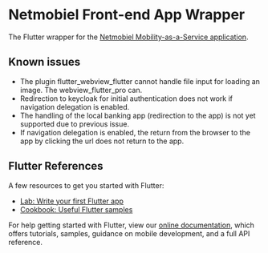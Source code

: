 # Netmobiel Front-end App Wrapper

The Flutter wrapper for the [Netmobiel Mobility-as-a-Service application](https://https://github.com/SaxionSmartCities/netmobiel-vue-client).

## Known issues
* The plugin flutter_webview_flutter cannot handle file input for loading an image. The webview_flutter_pro can.
* Redirection to keycloak for initial authentication does not work if navigation delegation is enabled. 
* The handling of the local banking app (redirection to the app) is not yet supported due to previous issue. 
* If navigation delegation is enabled, the return from the browser to the app by clicking the url does not return to the app.

 
## Flutter References
A few resources to get you started with Flutter:

- [Lab: Write your first Flutter app](https://flutter.dev/docs/get-started/codelab)
- [Cookbook: Useful Flutter samples](https://flutter.dev/docs/cookbook)

For help getting started with Flutter, view our
[online documentation](https://flutter.dev/docs), which offers tutorials,
samples, guidance on mobile development, and a full API reference.
